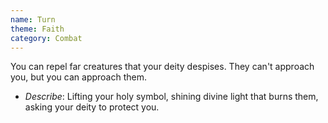 ```yaml
---
name: Turn
theme: Faith
category: Combat
---
```


You can repel far creatures that your deity despises. They can't approach you, but you can approach them.

* *Describe*: Lifting your holy symbol, shining divine light that burns them, asking your deity to protect you.